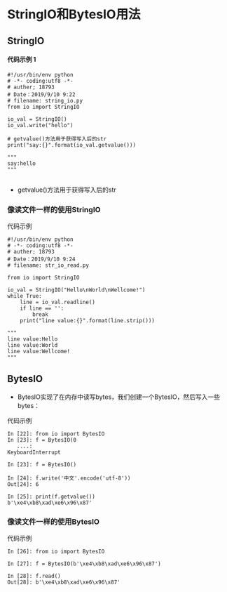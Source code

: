# StringIO和BytesIO用法

## StringIO
#### 代码示例 1
```
#!/usr/bin/env python
# -*- coding:utf8 -*-
# auther; 18793
# Date：2019/9/10 9:22
# filename: string_io.py
from io import StringIO

io_val = StringIO()
io_val.write("hello")

# getvalue()方法用于获得写入后的str
print("say:{}".format(io_val.getvalue()))

"""
say:hello
"""


```
- getvalue()方法用于获得写入后的str

### 像读文件一样的使用StringIO

代码示例
```
#!/usr/bin/env python
# -*- coding:utf8 -*-
# auther; 18793
# Date：2019/9/10 9:24
# filename: str_io_read.py

from io import StringIO

io_val = StringIO("Hello\nWorld\nWellcome!")
while True:
    line = io_val.readline()
    if line == '':
        break
    print("line value:{}".format(line.strip()))
    
"""
line value:Hello
line value:World
line value:Wellcome!
"""

```
## BytesIO
- BytesIO实现了在内存中读写bytes，我们创建一个BytesIO，然后写入一些bytes：

代码示例
```
In [22]: from io import BytesIO
In [23]: f = BytesIO(0
   ....:
KeyboardInterrupt

In [23]: f = BytesIO()

In [24]: f.write('中文'.encode('utf-8'))
Out[24]: 6

In [25]: print(f.getvalue())
b'\xe4\xb8\xad\xe6\x96\x87'
```
### 像读文件一样的使用BytesIO

代码示例
```
In [26]: from io import BytesIO

In [27]: f = BytesIO(b'\xe4\xb8\xad\xe6\x96\x87')

In [28]: f.read()
Out[28]: b'\xe4\xb8\xad\xe6\x96\x87'
```
